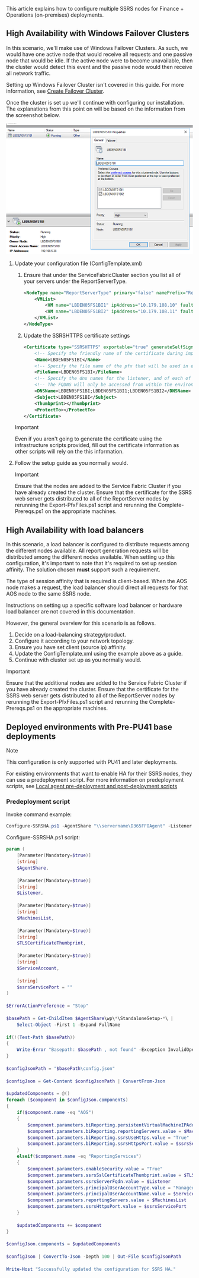 

This article explains how to configure multiple SSRS nodes for Finance + Operations (on-premises) deployments.

## High Availability with Windows Failover Clusters

In this scenario, we'll make use of Windows Failover Clusters. As such, we would have one active node that would receive all requests and one passive node that would be idle. If the active node were to become unavailable, then the cluster would detect this event and the passive node would then receive all network traffic.

Setting up Windows Failover Cluster isn't covered in this guide. For more information, see [Create Failover Cluster](https://docs.microsoft.com/windows-server/failover-clustering/create-failover-cluster).

Once the cluster is set up we'll continue with configuring our installation. The explanations from this point on will be based on the information from the screenshot below.

![Example Windows Failover Cluster configuration](./media/WFC.png)

1. Update your configuration file (ConfigTemplate.xml)

    1. Ensure that under the ServiceFabricCluster section you list all of your servers under the ReportServerType.

        ```xml
        <NodeType name="ReportServerType" primary="false" namePrefix="Rep" purpose="BI">
            <VMList>
                <VM name="LBDEN05FS1BI1" ipAddress="10.179.108.10" faultDomain="fd:/fd1" updateDomain="ud1"/>
                <VM name="LBDEN05FS1BI2" ipAddress="10.179.108.11" faultDomain="fd:/fd2" updateDomain="ud2"/>
            </VMList>
        </NodeType>
        ```

    1. Update the SSRSHTTPS certificate settings

        ```xml
        <Certificate type="SSRSHTTPS" exportable="true" generateSelfSignedCert="false" generateADCSCert="true">
            <!-- Specify the friendly name of the certificate during import operations. -->
            <Name>LBDEN05FS1BI</Name>
            <!-- Specify the file name of the pfx that will be used in export and import operations. If not specified, the name property will be used -->
            <FileName>LBDEN05FS1BI</FileName>
            <!-- Specify the dns names for the listener, and of each of the report nodes in the cluster. -->
            <!-- The FQDNS will only be accessed from within the environment so its not necessary to create external DNS entries for them. -->
            <DNSName>LBDEN05FS1BI;LBDEN05FS1BI1;LBDEN05FS1BI2</DNSName>
            <Subject>LBDEN05FS1BI</Subject>
            <Thumbprint></Thumbprint>
            <ProtectTo></ProtectTo>
        </Certificate>
        ```
    
    > [!IMPORTANT]
    > Even if you aren't going to generate the certificate using the infrastructure scripts provided, fill out the certificate information as other scripts will rely on the this information.

1. Follow the setup guide as you normally would.

    > [!IMPORTANT]
    > Ensure that the nodes are added to the Service Fabric Cluster if you have already created the cluster.
    > Ensure that the certificate for the SSRS web server gets distributed to all of the ReportServer nodes by rerunning the Export-PfxFiles.ps1 script and rerunning the Complete-Prereqs.ps1 on the appropriate machines.

## High Availability with load balancers

In this scenario, a load balancer is configured to distribute requests among the different nodes available. All report generation requests will be distributed among the different nodes available. When setting up this configuration, it's important to note that it's required to set up session affinity. The solution chosen **must** support such a requirement.

The type of session affinity that is required is client-based. When the AOS node makes a request, the load balancer should direct all requests for that AOS node to the same SSRS node. 

Instructions on setting up a specific software load balancer or hardware load balancer are not covered in this documentation.

However, the general overview for this scenario is as follows.

1. Decide on a load-balancing strategy/product.
1. Configure it according to your network topology.
1. Ensure you have set client (source ip) affinity.
1. Update the ConfigTemplate.xml using the example above as a guide.
1. Continue with cluster set up as you normally would. 

> [!IMPORTANT]
> Ensure that the additional nodes are added to the Service Fabric Cluster if you have already created the cluster.
> Ensure that the certificate for the SSRS web server gets distributed to all of the ReportServer nodes by rerunning the Export-PfxFiles.ps1 script and rerunning the Complete-Prereqs.ps1 on the appropriate machines.

## Deployed environments with Pre-PU41 base deployments

> [!NOTE]
> This configuration is only supported with PU41 and later deployments.

For existing environments that want to enable HA for their SSRS nodes, they can use a predeployment script. For more information on predeployment scripts, see [Local agent pre-deployment and post-deployment scripts](../lifecycle-services/pre-post-scripts.md)

### Predeployment script

Invoke command example:

```powershell
Configure-SSRSHA.ps1 -AgentShare "\\servername\D365FFOAgent" -Listener "LBDEN05FS1BI" -MachinesList "LBDEN05FS1BI1,LBDEN05FS1BI2" -TLSCertificateThumbprint "<cert thumbprint>" -ServiceAccount "contosoen05\svc-ReportSvc$"
```

Configure-SSRSHA.ps1 script:

```powershell
param (
    [Parameter(Mandatory=$true)]
    [string]
    $AgentShare,

    [Parameter(Mandatory=$true)]
    [string]
    $Listener,

    [Parameter(Mandatory=$true)]
    [string]
    $MachinesList,

    [Parameter(Mandatory=$true)]
    [string]
    $TLSCertificateThumbprint,

    [Parameter(Mandatory=$true)]
    [string]
    $ServiceAccount,

    [string]
    $ssrsServicePort = ""
)

$ErrorActionPreference = "Stop"

$basePath = Get-ChildItem $AgentShare\wp\*\StandaloneSetup-*\ |
    Select-Object -First 1 -Expand FullName

if(!(Test-Path $basePath))
{
    Write-Error "Basepath: $basePath , not found" -Exception InvalidOperation
}

$configJsonPath = "$basePath\config.json"

$configJson = Get-Content $configJsonPath | ConvertFrom-Json

$updatedComponents = @()
foreach ($component in $configJson.components)
{
    if($component.name -eq "AOS")
    {
        $component.parameters.biReporting.persistentVirtualMachineIPAddressSSRS.value = $Listener
        $component.parameters.biReporting.reportingServers.value = $MachinesList
        $component.parameters.biReporting.ssrsUseHttps.value = "True"
        $component.parameters.biReporting.ssrsHttpsPort.value = $ssrsServicePort
    }
    elseif($component.name -eq "ReportingServices")
    {
        $component.parameters.enableSecurity.value = "True"
        $component.parameters.ssrsSslCertificateThumbprint.value = $TLSCertificateThumbprint
        $component.parameters.ssrsServerFqdn.value = $Listener
        $component.parameters.principalUserAccountType.value = "ManagedServiceAccount"
        $component.parameters.principalUserAccountName.value = $ServiceAccount
        $component.parameters.reportingServers.value = $MachinesList
        $component.parameters.ssrsHttpsPort.value = $ssrsServicePort
    }

    $updatedComponents += $component
}

$configJson.components = $updatedComponents

$configJson | ConvertTo-Json -Depth 100 | Out-File $configJsonPath

Write-Host "Successfully updated the configuration for SSRS HA."

```